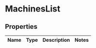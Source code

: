 # MachinesList

## Properties
Name | Type | Description | Notes
------------ | ------------- | ------------- | -------------
